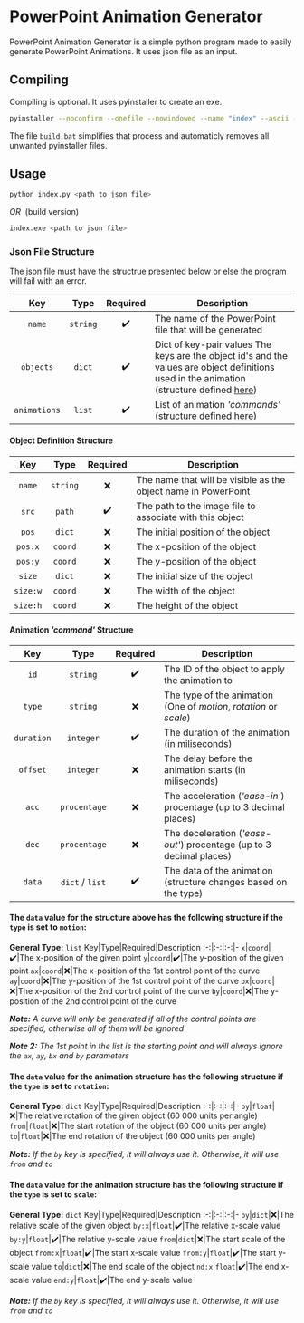 # PowerPoint Animation Generator

PowerPoint Animation Generator is a simple python program made to easily generate PowerPoint Animations. It uses json file as an input.


## Compiling

Compiling is optional. It uses pyinstaller to create an exe.
```bash
pyinstaller --noconfirm --onefile --nowindowed --name "index" --ascii --clean --log-level "DEBUG" "index.py"
```
The file `build.bat` simplifies that process and automaticly removes all unwanted pyinstaller files.


## Usage

```bash
python index.py <path to json file>
```
_OR_&nbsp;&nbsp;(build version)

```bash
index.exe <path to json file>
```

### Json File Structure

The json file must have the structrue presented below or else the program will fail with an error.

Key|Type|Required|Description
:-:|:-:|:-:|-
`name`|`string`|:heavy_check_mark:|The name of the PowerPoint file that will be generated
`objects`|`dict`|:heavy_check_mark:|Dict of key-pair values The keys are the object id's and the values are object definitions used in the animation (structure defined [here](#object-definition-structure))
`animations`|`list`|:heavy_check_mark:|List of animation _'commands'_ (structure defined [here](#animation-command-structure))

#### Object Definition Structure

Key|Type|Required|Description
:-:|:-:|:-:|-
`name`|`string`|:x:|The name that will be visible as the object name in PowerPoint
`src`|`path`|:heavy_check_mark:|The path to the image file to associate with this object
`pos`|`dict`|:x:|The initial position of the object
`pos:x`|`coord`|:x:|The x-position of the object
`pos:y`|`coord`|:x:|The y-position of the object
`size`|`dict`|:x:|The initial size of the object
`size:w`|`coord`|:x:|The width of the object
`size:h`|`coord`|:x:|The height of the object

#### Animation _'command'_ Structure

Key|Type|Required|Description
:-:|:-:|:-:|-
`id`|`string`|:heavy_check_mark:|The ID of the object to apply the animation to
`type`|`string`|:x:|The type of the animation (One of _motion_, _rotation_ or _scale_)
`duration`|`integer`|:heavy_check_mark:|The duration of the animation (in miliseconds)
`offset`|`integer`|:x:|The delay before the animation starts (in miliseconds)
`acc`|`procentage`|:x:|The acceleration (_'ease-in'_) procentage (up to 3 decimal places)
`dec`|`procentage`|:x:|The deceleration (_'ease-out'_) procentage (up to 3 decimal places)
`data`|`dict` / `list`|:heavy_check_mark:|The data of the animation (structure changes based on the type)

#### **The `data` value for the structure above has the following structure if the `type` is set to `motion`:**

**General Type:** `list`
Key|Type|Required|Description
:-:|:-:|:-:|-
`x`|`coord`|:heavy_check_mark:|The x-position of the given point
`y`|`coord`|:heavy_check_mark:|The y-position of the given point
`ax`|`coord`|:x:|The x-position of the 1st control point of the curve
`ay`|`coord`|:x:|The y-position of the 1st control point of the curve
`bx`|`coord`|:x:|The x-position of the 2nd control point of the curve
`by`|`coord`|:x:|The y-position of the 2nd control point of the curve

***Note:** A curve will only be generated if all of the control points are specified, otherwise all of them will be ignored*

***Note 2:** The 1st point in the list is the starting point and will always ignore the `ax`, `ay`, `bx` and `by` parameters*

#### **The `data` value for the animation structure has the following structure if the `type` is set to `rotation`:**

**General Type:** `dict`
Key|Type|Required|Description
:-:|:-:|:-:|-
`by`|`float`|:x:|The relative rotation of the given object (60 000 units per angle)
`from`|`float`|:x:|The start rotation of the object (60 000 units per angle)
`to`|`float`|:x:|The end rotation of the object (60 000 units per angle)

***Note:** If the `by` key is specified, it will always use it. Otherwise, it will use `from` and `to`*

#### **The `data` value for the animation structure has the following structure if the `type` is set to `scale`:**

**General Type:** `dict`
Key|Type|Required|Description
:-:|:-:|:-:|-
`by`|`dict`|:x:|The relative scale of the given object
`by:x`|`float`|:heavy_check_mark:|The relative x-scale value
`by:y`|`float`|:heavy_check_mark:|The relative y-scale value
`from`|`dict`|:x:|The start scale of the object
`from:x`|`float`|:heavy_check_mark:|The start x-scale value
`from:y`|`float`|:heavy_check_mark:|The start y-scale value
`to`|`dict`|:x:|The end scale of the object
`nd:x`|`float`|:heavy_check_mark:|The end x-scale value
`end:y`|`float`|:heavy_check_mark:|The end y-scale value

***Note:** If the `by` key is specified, it will always use it. Otherwise, it will use `from` and `to`*

